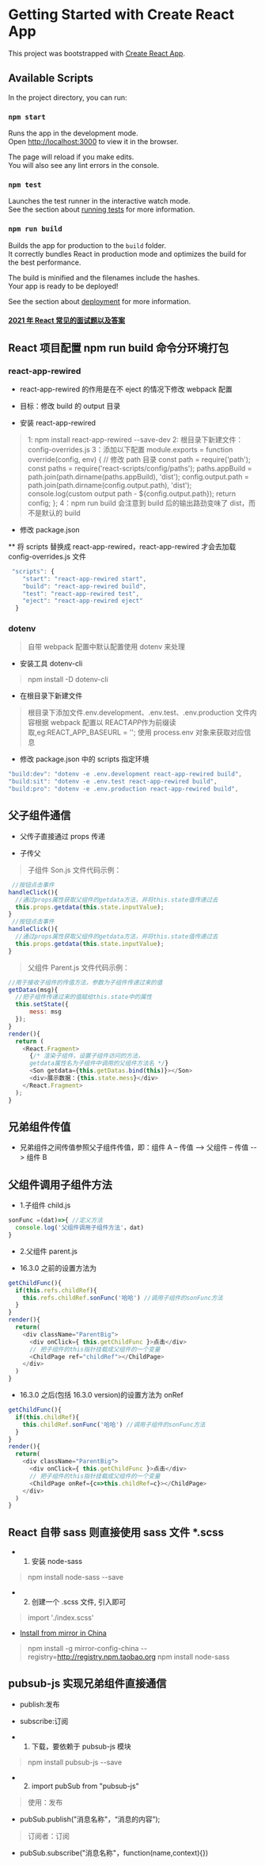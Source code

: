 # Getting Started with Create React App

This project was bootstrapped with [Create React App](https://github.com/facebook/create-react-app).

## Available Scripts

In the project directory, you can run:

### `npm start`

Runs the app in the development mode.\
Open [http://localhost:3000](http://localhost:3000) to view it in the browser.

The page will reload if you make edits.\
You will also see any lint errors in the console.

### `npm test`

Launches the test runner in the interactive watch mode.\
See the section about [running tests](https://facebook.github.io/create-react-app/docs/running-tests) for more information.

### `npm run build`

Builds the app for production to the `build` folder.\
It correctly bundles React in production mode and optimizes the build for the best performance.

The build is minified and the filenames include the hashes.\
Your app is ready to be deployed!

See the section about [deployment](https://facebook.github.io/create-react-app/docs/deployment) for more information.

#### [2021 年 React 常见的面试题以及答案](https://blog.csdn.net/qq_44182284/article/details/116979015)

## React 项目配置 npm run build 命令分环境打包

### react-app-rewired

- react-app-rewired 的作用是在不 eject 的情况下修改 webpack 配置

- 目标：修改 build 的 output 目录

- 安装 react-app-rewired

> 1: npm install react-app-rewired --save-dev
> 2: 根目录下新建文件：config-overrides.js
> 3：添加以下配置
> module.exports = function override(config, env) {
> // 修改 path 目录
> const path = require('path');
> const paths = require('react-scripts/config/paths');
> paths.appBuild = path.join(path.dirname(paths.appBuild), 'dist');
> config.output.path = path.join(path.dirname(config.output.path), 'dist');
> console.log(custom output path - ${config.output.path});
> return config;
> };
> 4：npm run build
> 会注意到 build 后的输出路劲变味了 dist，而不是默认的 build

- 修改 package.json

\*\* 将 scripts 替换成 react-app-rewired，react-app-rewired 才会去加载 config-overrides.js 文件

```javascript
 "scripts": {
    "start": "react-app-rewired start",
    "build": "react-app-rewired build",
    "test": "react-app-rewired test",
    "eject": "react-app-rewired eject"
  }
```

### dotenv

> 自带 webpack 配置中默认配置使用 dotenv 来处理

- 安装工具 dotenv-cli

> npm install -D dotenv-cli

- 在根目录下新建文件

> 根目录下添加文件.env.development、.env.test、.env.production
> 文件内容根据 webpack 配置以 REACT*APP*作为前缀读取,eg:REACT_APP_BASEURL = '';
> 使用 process.env 对象来获取对应信息

- 修改 package.json 中的 scripts 指定环境

```javascript
"build:dev": "dotenv -e .env.development react-app-rewired build",
"build:sit": "dotenv -e .env.test react-app-rewired build",
"build:pro": "dotenv -e .env.production react-app-rewired build",
```

## 父子组件通信

- 父传子直接通过 props 传递

- 子传父

> 子组件 Son.js 文件代码示例：

```javascript
 //按钮点击事件
handleClick(){
  //通过props属性获取父组件的getdata方法，并将this.state值传递过去
  this.props.getdata(this.state.inputValue);
}
 //按钮点击事件
handleClick(){
  //通过props属性获取父组件的getdata方法，并将this.state值传递过去
  this.props.getdata(this.state.inputValue);
}
```

> 父组件 Parent.js 文件代码示例：

```javascript
//用于接收子组件的传值方法，参数为子组件传递过来的值
getDatas(msg){
  //把子组件传递过来的值赋给this.state中的属性
  this.setState({
      mess: msg
  });
}
render(){
  return (
    <React.Fragment>
      {/* 渲染子组件，设置子组件访问的方法，
      getdata属性名为子组件中调用的父组件方法名 */}
      <Son getdata={this.getDatas.bind(this)}></Son>
      <div>展示数据：{this.state.mess}</div>
    </React.Fragment>
  );
}
```

## 兄弟组件传值

- 兄弟组件之间传值参照父子组件传值，即：组件 A – 传值 --> 父组件 – 传值 --> 组件 B

## 父组件调用子组件方法

- 1.子组件 child.js

```javascript
sonFunc =(dat)=>{ //定义方法
  console.log('父组件调用子组件方法'，dat)
}
```

- 2.父组件 parent.js

- 16.3.0 之前的设置方法为

```javascript
getChildFunc(){
  if(this.refs.childRef){
    this.refs.childRef.sonFunc('哈哈') //调用子组件的sonFunc方法
  }
}
render(){
  return(
    <div className="ParentBig">
      <div onClick={ this.getChildFunc }>点击</div>
      // 把子组件的this指针挂载成父组件的一个变量
      <ChildPage ref="childRef"></ChildPage>
    </div>
  )
}
```

- 16.3.0 之后(包括 16.3.0 version)的设置方法为 onRef

```javascript
getChildFunc(){
  if(this.childRef){
    this.childRef.sonFunc('哈哈') //调用子组件的sonFunc方法
  }
}
render(){
  return(
    <div className="ParentBig">
      <div onClick={ this.getChildFunc }>点击</div>
      // 把子组件的this指针挂载成父组件的一个变量
      <ChildPage onRef={c=>this.childRef=c}></ChildPage>
    </div>
  )
}
```

## React 自带 sass 则直接使用 sass 文件 \*.scss

- 1. 安装 node-sass

> npm install node-sass --save

- 2. 创建一个 .scss 文件, 引入即可

> import './index.scss'

- [Install from mirror in China](https://www.npmjs.com/package/node-sass)

> npm install -g mirror-config-china --registry=http://registry.npm.taobao.org
> npm install node-sass

## pubsub-js 实现兄弟组件直接通信

- publish:发布
- subscribe:订阅

- 1. 下载，要依赖于 pubsub-js 模块

> npm install pubsub-js --save

- 2. import pubSub from "pubsub-js"

> 使用：发布

- pubSub.publish("消息名称"，“消息的内容”);

> 订阅者：订阅

- pubSub.subscribe("消息名称"，function(name,context){})
